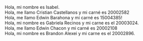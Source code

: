 ﻿Hola, mi nombre es Isabel.<br>
Hola, me llamo Cristian Castellanos y mi carné es 20002582<br>
Hola, me llamo Edwin Barahona y mi carné es 15004385!<br>
Hola, mi nombre es Gabriela Recinos y mi carne es el 20003024.<br>
Hola, me llamo Edwin Chacon y mi carné es 20002108<br>
Hola, mi nombre es Brandon Alexei y mi carne es el 20002896.<br>
